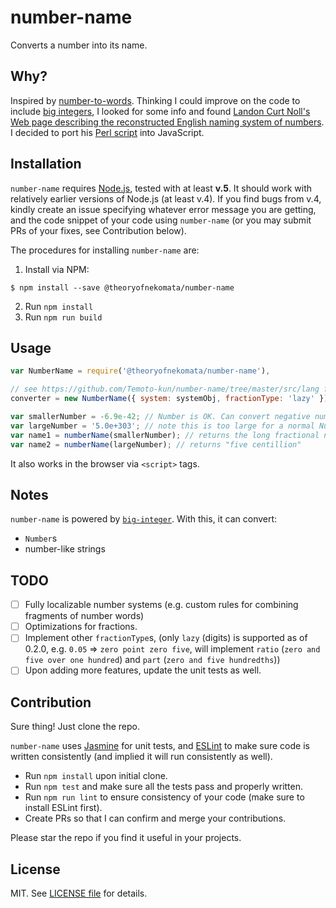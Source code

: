 # number-name

Converts a number into its name.

## Why?

Inspired by [number-to-words](https://www.npmjs.com/package/number-to-words). Thinking I could improve on the code to include
[big integers](https://www.npmjs.com/package/big-integer), I looked for some info and found [Landon Curt Noll's Web page describing
the reconstructed English naming system of numbers](http://www.isthe.com/chongo/tech/math/number/howhigh.html). I decided to port
his [Perl script](http://www.isthe.com/chongo/tech/math/number/number) into JavaScript.

## Installation

`number-name` requires [Node.js](https://nodejs.org), tested with at least **v.5**. It should work with relatively
earlier versions of Node.js (at least v.4). If you find bugs from v.4, kindly create an issue specifying whatever
error message you are getting, and the code snippet of your code using `number-name` (or you may submit PRs of your
fixes, see Contribution below).

The procedures for installing `number-name` are:

1. Install via NPM:

```
$ npm install --save @theoryofnekomata/number-name
```

2. Run `npm install`
3. Run `npm run build`


## Usage

```javascript
var NumberName = require('@theoryofnekomata/number-name'),

// see https://github.com/Temoto-kun/number-name/tree/master/src/lang for systems
converter = new NumberName({ system: systemObj, fractionType: 'lazy' });

var smallerNumber = -6.9e-42; // Number is OK. Can convert negative numbers just fine.
var largeNumber = '5.0e+303'; // note this is too large for a normal Number, so it is represented as string
var name1 = numberName(smallerNumber); // returns the long fractional name with "...six nine" in the end
var name2 = numberName(largeNumber); // returns "five centillion"
```

It also works in the browser via `<script>` tags.

## Notes

`number-name` is powered by [`big-integer`](https://www.npmjs.com/package/big-integer). With this, it can convert:
- `Number`s
- number-like strings

## TODO

- [ ] Fully localizable number systems (e.g. custom rules for combining fragments of number words)
- [ ] Optimizations for fractions.
- [ ] Implement other `fractionType`s, (only `lazy` (digits) is supported as of 0.2.0, e.g. `0.05` => `zero point zero five`,
      will implement `ratio` (`zero and five over one hundred`) and `part` (`zero and five hundredths`))
- [ ] Upon adding more features, update the unit tests as well.

## Contribution

Sure thing! Just clone the repo.

`number-name` uses [Jasmine](https://jasmine.github.io) for unit tests, and
[ESLint](http://eslint.org) to make sure code is written consistently (and implied it will
run consistently as well).

- Run `npm install` upon initial clone.
- Run `npm test` and make sure all the tests pass and properly written.
- Run `npm run lint` to ensure consistency of your code (make sure to install ESLint first).
- Create PRs so that I can confirm and merge your contributions.

Please star the repo if you find it useful in your projects.

## License

MIT. See [LICENSE file](https://raw.githubusercontent.com/Temoto-kun/number-name/master/LICENSE) for details.
